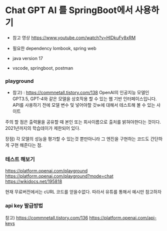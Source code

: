 # Chat GPT AI 를 SpringBoot에서 사용하기

- 참고 영상
https://www.youtube.com/watch?v=HlDkuFy8xRM

- 필요한 dependency
lombook, spring web

- java version 17

- vscode, springboot, postman 

### playground
- 참고) : https://commnetall.tistory.com/138
OpenAI의 인공지능 모델인 GPT3.5, GPT-4와 같은 모델을 상호작용 할 수 있는 웹 기반 인터페이스입니다.
API를 사용하기 전에 모델 변수 및 넣어야할 갓ㅄ에 대해서 테스트해 볼 수 있는 사이트

주의 할 점은 출력물을 공유할 때 본인 또는 회사이름으로 출처를 밝혀야한다는 것이다.
2021년까지의 학습데이가 제한되어 있다.

장점) 각 모델의 성능을 평가할 수 있는것 뿐만아니라 그 엔진을 구현하는 코드도 간단하게 구현 해준다는 점.


### 테스트 해보기
https://platform.openai.com/playground
https://platform.openai.com/playground?mode=chat
https://wikidocs.net/195818

현재 무료버전에서는 cURL 코드를 얻을수없다. 따라서 유튜를 통해서 예시만 참고하자


### api key 발급방법
참고) https://commnetall.tistory.com/136
https://platform.openai.com/api-keys